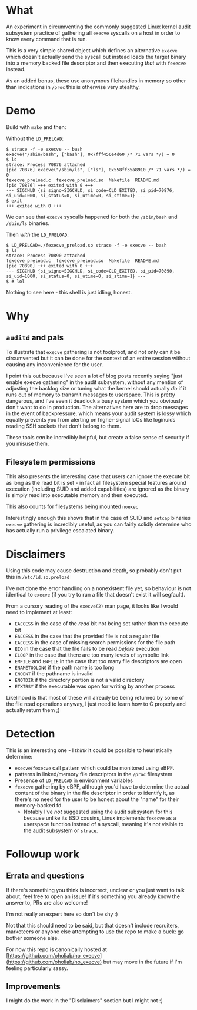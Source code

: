 # What
An experiment in circumventing the commonly suggested Linux kernel audit
subsystem practice of gathering all `execve` syscalls on a host in order to
know every command that is run.

This is a very simple shared object which defines an alternative `execve` which
doesn't actually send the syscall but instead loads the target binary into a
memory backed file descriptor and then executing *that* with `fexecve` instead.

As an added bonus, these use anonymous filehandles in memory so other than
indications in `/proc` this is otherwise very stealthy.

# Demo
Build with `make` and then:

Without the `LD_PRELOAD`:
```
$ strace -f -e execve -- bash
execve("/sbin/bash", ["bash"], 0x7fff456e4d60 /* 71 vars */) = 0
$ ls
strace: Process 70876 attached
[pid 70876] execve("/sbin/ls", ["ls"], 0x558ff35a8910 /* 71 vars */) = 0
fexecve_preload.c  fexecve_preload.so  Makefile  README.md
[pid 70876] +++ exited with 0 +++
--- SIGCHLD {si_signo=SIGCHLD, si_code=CLD_EXITED, si_pid=70876, si_uid=1000, si_status=0, si_utime=0, si_stime=1} ---
$ exit
+++ exited with 0 +++
```

We can see that `execve` syscalls happened for both the `/sbin/bash` and
`/sbin/ls` binaries.

Then *with* the `LD_PRELOAD`:

```
$ LD_PRELOAD=./fexecve_preload.so strace -f -e execve -- bash
$ ls
strace: Process 70890 attached
fexecve_preload.c  fexecve_preload.so  Makefile  README.md
[pid 70890] +++ exited with 0 +++
--- SIGCHLD {si_signo=SIGCHLD, si_code=CLD_EXITED, si_pid=70890, si_uid=1000, si_status=0, si_utime=0, si_stime=1} ---
$ # lol
```

Nothing to see here - this shell is just idling, honest.

# Why
## `auditd` and pals
To illustrate that `execve` gathering is not foolproof, and not only can it be
circumvented but it can be done for the context of an entire session without
causing any inconvenience for the user.

I point this out because I've seen a lot of blog posts recently saying "just
enable execve gathering" in the audit subsystem, without any mention of
adjusting the backlog size or tuning what the kernel should actually *do* if it
runs out of memory to transmit messages to userspace. This is pretty dangerous,
and I've seen it deadlock a busy system which you obviously don't want to do in
production. The alternatives here are to drop messages in the event of
backpressure, which means your audit system is lossy which equally prevents you
from alerting on higher-signal IoCs like loginuids reading SSH sockets that
don't belong to them.

These tools *can* be incredibly helpful, but create a false sense of security
if you misuse them.

## Filesystem permissions
This also presents the interesting case that users can ignore the execute bit
as long as the read bit is set - in fact all filesystem special features around
execution (including SUID and added capabilities) are ignored as the binary is
simply read into executable memory and then executed.

This also counts for filesystems being mounted `noexec`

Interestingly enough this shows that in the case of SUID and `setcap` binaries
`execve` gathering is incredibly useful, as you can fairly solidly determine
who has actually run a privilege escalated binary.

# Disclaimers
Using this code may cause destruction and death, so probably don't put this in
`/etc/ld.so.preload`

I've not done the error handling on a nonexistent file yet, so behaviour is not
identical to `execve` (if you try to run a file that doesn't exist it will
segfault).

From a cursory reading of the `execve(2)` man page, it looks like I would need
to implement at least:

* `EACCESS` in the case of the *read* bit not being set rather than the execute
  bit
* `EACCESS` in the case that the provided file is not a regular file
* `EACCESS` in the case of missing search permissions for the file path
* `EIO` in the case that the file fails to be read *before* execution
* `ELOOP` in the case that there are too many levels of symbolic link
* `EMFILE` and `ENFILE` in the case that too many file descriptors are open
* `ENAMETOOLONG` if the path name is too long
* `ENOENT` if the pathname is invalid
* `ENOTDIR` if the directory portion is not a valid directory
* `ETXTBSY` if the executable was open for writing by another process

Likelihood is that most of these will already be being returned by some of the
file read operations anyway, I just need to learn how to C properly and
actually return them ;)

# Detection
This is an interesting one - I *think* it could be possible to heuristically
determine:

* `execve`/`fexecve` call pattern which could be monitored using eBPF.
* patterns in linked/memory file descriptors in the `/proc` filesystem
* Presence of `LD_PRELOAD` in environment variables
* `fexecve` gathering by eBPF, although you'd have to determine the actual
  content of the binary in the file descriptor in order to identify it, as
  there's no need for the user to be honest about the "name" for their
  memory-backed fd.
  * Notably I've *not* suggested using the audit subsystem for this because
    unlike its BSD cousins, Linux implements `fexecve` as a userspace function
    instead of a syscall, meaning it's not visible to the audit subsystem or
    `strace`.

# Followup work
## Errata and questions
If there's something you think is incorrect, unclear or you just want to talk
about, feel free to open an issue! If it's something you already know the
answer to, PRs are also welcome!

I'm not really an expert here so don't be shy :)

Not that this should need to be said, but that doesn't include recruiters,
marketeers or anyone else attempting to use the repo to make a buck: go bother
someone else.

For now this repo is canonically hosted at
[https://github.com/oholiab/no_execve](https://github.com/oholiab/no_execve)
but may move in the future if I'm feeling particularly sassy.

## Improvements
I might do the work in the "Disclaimers" section but I might not :)
